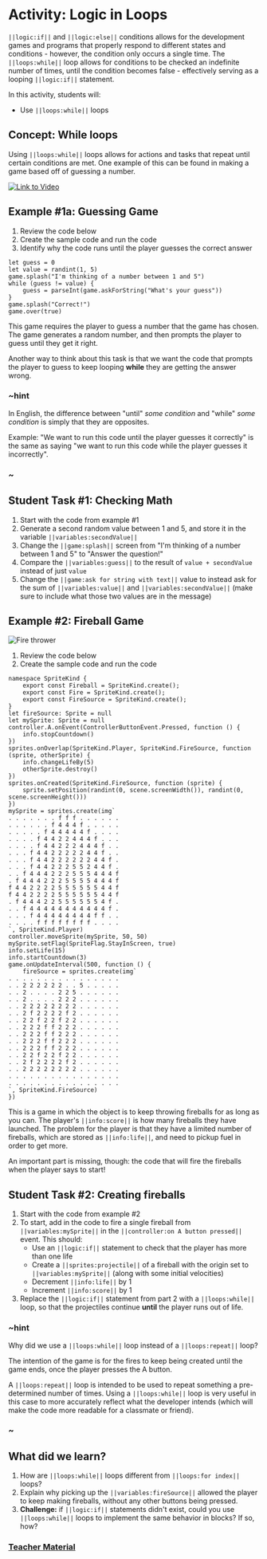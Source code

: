 # Activity: Logic in Loops

``||logic:if||`` and ``||logic:else||`` conditions allows for the development games and programs that properly respond to different states and conditions - however, the condition only occurs a single time. The ``||loops:while||`` loop allows for conditions to be checked an indefinite number of times, until the condition becomes false - effectively serving as a looping ``||logic:if||`` statement.

In this activity, students will:
* Use ``||loops:while||`` loops

## Concept: While loops

Using ``||loops:while||`` loops allows for actions and tasks that repeat until certain conditions are met. One example of this can be found in making a game based off of guessing a number.

[![Link to Video](/static/thumbnail_play_video.png)](https://lexvideoassets.blob.core.windows.net/finalfiles/40546A/intro%20cs:%20makecode%20arcade%20%28unit%202%29/logic_loop_while.mp4)

## Example #1a: Guessing Game

1. Review the code below
2. Create the sample code and run the code
3. Identify why the code runs until the player guesses the correct answer

```blocks
let guess = 0
let value = randint(1, 5)
game.splash("I'm thinking of a number between 1 and 5")
while (guess != value) {
    guess = parseInt(game.askForString("What's your guess"))
}
game.splash("Correct!")
game.over(true)
```

This game requires the player to guess a number that the game has chosen. The game generates a random number, and then prompts the player to guess until they get it right.

Another way to think about this task is that we want the code that prompts the player to guess to keep looping **while** they are getting the answer wrong.

### ~hint

In English, the difference between "until" *some condition* and "while" *some condition* is simply that they are opposites.

Example: "We want to run this code until the player guesses it correctly" is the same as saying "we want to run this code while the player guesses it incorrectly".

### ~

## Student Task #1: Checking Math

1. Start with the code from example #1
2. Generate a second random value between 1 and 5, and store it in the variable ``||variables:secondValue||``
3. Change the ``||game:splash||`` screen from "I'm thinking of a number between 1 and 5" to "Answer the question!"
4. Compare the ``||variables:guess||`` to the result of `value + secondValue` instead of just `value`
5. Change the ``||game:ask for string with text||`` value to instead ask for the sum of ``||variables:value||`` and ``||variables:secondValue||`` (make sure to include what those two values are in the message)

## Example #2: Fireball Game

![Fire thrower](/static/courses/csintro2/logic/fire-shooter.gif)

1. Review the code below
2. Create the sample code and run the code

```blocks
namespace SpriteKind {
    export const Fireball = SpriteKind.create();
    export const Fire = SpriteKind.create();
    export const FireSource = SpriteKind.create();
}
let fireSource: Sprite = null
let mySprite: Sprite = null
controller.A.onEvent(ControllerButtonEvent.Pressed, function () {
    info.stopCountdown()
})
sprites.onOverlap(SpriteKind.Player, SpriteKind.FireSource, function (sprite, otherSprite) {
    info.changeLifeBy(5)
    otherSprite.destroy()
})
sprites.onCreated(SpriteKind.FireSource, function (sprite) {
    sprite.setPosition(randint(0, scene.screenWidth()), randint(0, scene.screenHeight()))
})
mySprite = sprites.create(img`
. . . . . . . f f f . . . . . .
. . . . . . f 4 4 4 f . . . . .
. . . . . f 4 4 4 4 4 f . . . .
. . . . f 4 4 2 2 4 4 4 f . . .
. . . . f 4 4 2 2 2 4 4 4 f . .
. . . f 4 4 2 2 2 2 2 4 4 f . .
. . . f 4 4 2 2 2 2 2 2 4 4 f .
. . . f 4 4 2 2 2 5 5 2 4 4 f .
. . f 4 4 4 2 2 2 5 5 5 4 4 4 f
. f 4 4 4 2 2 2 5 5 5 5 4 4 4 f
f 4 4 2 2 2 2 5 5 5 5 5 5 4 4 f
f 4 4 2 2 2 2 5 5 5 5 5 5 4 4 f
. f 4 4 4 2 2 5 5 5 5 5 5 4 f .
. . f 4 4 4 4 4 4 4 4 4 4 4 f .
. . . f 4 4 4 4 4 4 4 4 f f . .
. . . . f f f f f f f f . . . .
`, SpriteKind.Player)
controller.moveSprite(mySprite, 50, 50)
mySprite.setFlag(SpriteFlag.StayInScreen, true)
info.setLife(15)
info.startCountdown(3)
game.onUpdateInterval(500, function () {
    fireSource = sprites.create(img`
. . . . . . . . . . . . . . . .
. . 2 2 2 2 2 2 . . 5 . . . . .
. . 2 . . . . 2 2 5 . . . . . .
. . 2 . . . . 2 2 2 . . . . . .
. . 2 2 2 2 2 2 2 2 . . . . . .
. . 2 f 2 2 2 2 f 2 . . . . . .
. . 2 2 f 2 2 f 2 2 . . . . . .
. . 2 2 2 f f 2 2 2 . . . . . .
. . 2 2 2 f f 2 2 2 . . . . . .
. . 2 2 2 f f 2 2 2 . . . . . .
. . 2 2 2 f f 2 2 2 . . . . . .
. . 2 2 f 2 2 f 2 2 . . . . . .
. . 2 f 2 2 2 2 f 2 . . . . . .
. . 2 2 2 2 2 2 2 2 . . . . . .
. . . . . . . . . . . . . . . .
. . . . . . . . . . . . . . . .
`, SpriteKind.FireSource)
})
```

This is a game in which the object is to keep throwing fireballs for as long as you can. The player's ``||info:score||`` is how many fireballs they have launched. The problem for the player is that they have a limited number of fireballs, which are stored as ``||info:life||``, and need to pickup fuel in order to get more.

An important part is missing, though: the code that will fire the fireballs when the player says to start!

## Student Task #2: Creating fireballs

1. Start with the code from example #2
2. To start, add in the code to fire a single fireball from ``||variables:mySprite||`` in the ``||controller:on A button pressed||`` event. This should:
    * Use an ``||logic:if||`` statement to check that the player has more than one life
    * Create a ``||sprites:projectile||`` of a fireball with the origin set to ``||variables:mySprite||`` (along with some initial velocities)
    * Decrement ``||info:life||`` by 1
    * Increment ``||info:score||`` by 1
3. Replace the ``||logic:if||`` statement from part 2 with a ``||loops:while||`` loop, so that the projectiles continue **until** the player runs out of life.

### ~hint

Why did we use a ``||loops:while||`` loop instead of a ``||loops:repeat||`` loop?

The intention of the game is for the fires to keep being created until the game ends, once the player presses the A button.

A ``||loops:repeat||`` loop is intended to be used to repeat something a pre-determined number of times. Using a ``||loops:while||`` loop is very useful in this case to more accurately reflect what the developer intends (which will make the code more readable for a classmate or friend).

### ~

## What did we learn?

1. How are ``||loops:while||`` loops different from ``||loops:for index||`` loops?
2. Explain why picking up the ``||variables:fireSource||`` allowed the player to keep making fireballs, without any other buttons being pressed.
3. **Challenge:** if ``||logic:if||`` statements didn't exist, could you use ``||loops:while||`` loops to implement the same behavior in blocks? If so, how?

### [Teacher Material](/courses/csintro2/about/teachers)

